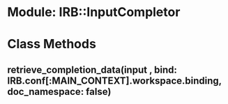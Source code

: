 # Module: IRB::InputCompletor
    



# Class Methods
## retrieve_completion_data(input , bind: IRB.conf[:MAIN_CONTEXT].workspace.binding, doc_namespace: false) [](#method-c-retrieve_completion_data)

